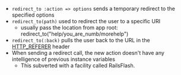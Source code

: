 * `redirect_to :action => options` sends a temporary redirect to the specified options
* `redirect_to(path)` used to redirect the user to a specific URI
  * usually pass the location from app root: redirect_to("help/you_are_numb/morehelp")
* `redirect_to(:back)` pulls the user back to the URL in the [HTTP_REFERER][1] header
* When sending a redirect call, the new action doesn't have any intelligence of previous instance variables
  * This subverted with a facility called RailsFlash.

[1]: https://en.wikipedia.org/wiki/HTTP_referrer